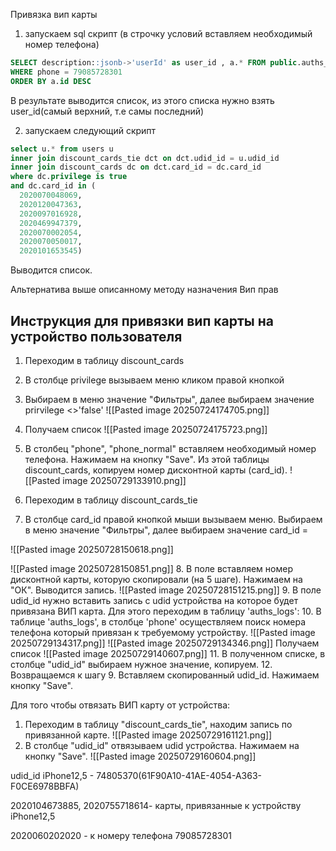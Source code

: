 Привязка вип карты
1. запускаем sql скрипт (в строчку условий вставляем необходимый номер телефона)
 ```sql
SELECT description::jsonb->'userId' as user_id , a.* FROM public.auths_logs AS a
WHERE phone = 79085728301
ORDER BY a.id DESC
```

В результате выводится список, из этого списка нужно взять user_id(самый верхний, т.е самы последний)


2. запускаем следующий скрипт
```sql
select u.* from users u
inner join discount_cards_tie dct on dct.udid_id = u.udid_id
inner join discount_cards dc on dct.card_id = dc.card_id
where dc.privilege is true
and dc.card_id in (
  2020070048069,
  2020120047363,
  2020097016928,
  2020469947379,
  2020070002054,
  2020070050017,
  2020101653545)
  ```

Выводится список.

Альтернатива выше описанному методу назначения Вип прав
## Инструкция для привязки вип карты на устройство пользователя
1. Переходим в таблицу discount_cards
2. В столбце privilege вызываем меню кликом правой кнопкой
3. Выбираем в меню значение "Фильтры", далее выбираем значение prirvilege <>'false'
![[Pasted image 20250724174705.png]]

4. Получаем список
![[Pasted image 20250724175723.png]]
5. В столбец "phone", "phone_normal" вставляем необходимый номер телефона. Нажимаем на кнопку "Save". Из этой таблицы discount_cards, копируем номер дисконтной карты (card_id).
![[Pasted image 20250729133910.png]]

 6. Переходим в таблицу discount_cards_tie
 7. В столбце card_id правой кнопкой мыши вызываем меню. 
     Выбираем в меню значение "Фильтры", далее выбираем значение card_id =
 
 ![[Pasted image 20250728150618.png]]
 
 
 ![[Pasted image 20250728150851.png]]
8. В поле вставляем номер дисконтной карты, которую скопировали (на 5 шаге). Нажимаем на "ОК". Выводится запись.
![[Pasted image 20250728151215.png]]
 9. В поле udid_id нужно вставить запись с udid устройства на которое будет привязана ВИП карта.
 Для этого переходим в таблицу 'auths_logs':
 10. В таблице  'auths_logs', в столбце 'phone' осуществляем поиск номера телефона который привязан к требуемому устройству.
 ![[Pasted image 20250729134317.png]]
 ![[Pasted image 20250729134346.png]]
Получаем список
![[Pasted image 20250729140607.png]]
11. В полученном списке, в столбце "udid_id" выбираем нужное значение, копируем.
12. Возвращаемся к шагу 9. Вставляем скопированный udid_id. Нажимаем кнопку "Save".

Для того чтобы отвязать ВИП карту от устройства:
1. Переходим в таблицу "discount_cards_tie", находим запись по привязанной карте.
![[Pasted image 20250729161121.png]]
2. В столбце "udid_id" отвязываем udid устройства. Нажимаем на кнопку "Save".
![[Pasted image 20250729160604.png]]


udid_id iPhone12,5 - 74805370(61F90A10-41AE-4054-A363-F0CE6978BBFA)

2020104673885, 2020755718614- карты, привязанные к устройству iPhone12,5

2020060202020 - к номеру телефона 79085728301